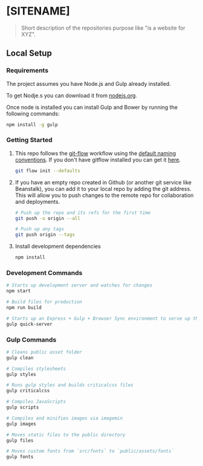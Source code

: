 # [SITENAME]

> Short description of the repositories purpose like "is a website for XYZ".

## Local Setup

### Requirements

The project assumes you have Node.js and Gulp already installed.

To get Nodje.s you can download it from [nodejs.org](https://nodejs.org/).

Once node is installed you can install Gulp and Bower by running the following commands:

```bash
npm install -g gulp
```

### Getting Started

1. This repo follows the [git-flow](http://nvie.com/posts/a-successful-git-branching-model/) workflow using the [default naming conventions](https://danielkummer.github.io/git-flow-cheatsheet/). If you don't have gitflow installed you can get it [here](https://github.com/nvie/gitflow/wiki/Installation).
    ```bash
    git flow init --defaults
    ```

2. If you have an empty repo created in Github (or another git service like Beanstalk), you can add it to your local repo by adding the git address. This will allow you to push changes to the remote repo for collaboration and deployments.
    ```bash
    # Push up the repo and its refs for the first time
    git push -u origin --all

    # Push up any tags
    git push origin --tags
    ```

4. Install development dependencies
    ```bash
    npm install
    ```

### Development Commands

```bash
# Starts up development server and watches for changes
npm start

# Build files for production
npm run build

# Starts up an Express + Gulp + Browser Sync environment to serve up the files
gulp quick-server
```

### Gulp Commands

```bash
# Cleans public asset folder
gulp clean

# Compiles stylesheets
gulp styles

# Runs gulp styles and builds criticalcss files
gulp criticalcss

# Compiles JavaScripts
gulp scripts

# Compiles and minifies images via imagemin
gulp images

# Moves static files to the public directory
gulp files

# Moves custom fonts from `src/fonts` to `public/assets/fonts`
gulp fonts

